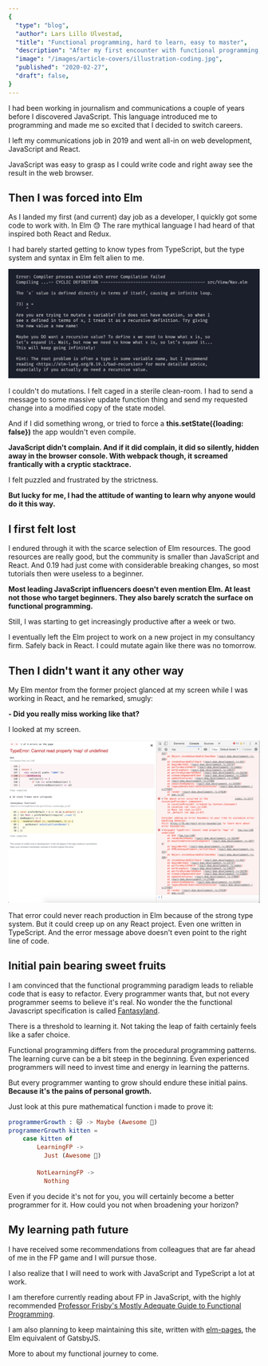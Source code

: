 ```yaml
---
{
  "type": "blog",
  "author": Lars Lillo Ulvestad,
  "title": "Functional programming, hard to learn, easy to master",
  "description": "After my first encounter with functional programming, I first felt lost. Then extremely empowered.",
  "image": "/images/article-covers/illustration-coding.jpg",
  "published": "2020-02-27",
  "draft": false,
}
---
```


I had been working in journalism and communications a couple of years before I discovered JavaScript. This language introduced me to programming and made me so excited that I decided to switch careers.

I left my communications job in 2019 and went all-in on web development, JavaScript and React.

JavaScript was easy to grasp as I could write code and right away see the result in the web browser.

## Then I was forced into Elm

As I landed my first (and current) day job as a developer, I quickly got some code to work with. In Elm 😓 The rare mythical language I had heard of that inspired both React and Redux.

I had barely started getting to know types from TypeScript, but the type system and syntax in Elm felt alien to me.

![Screenshot of friendly error message](/images/archive/elm-error-msg.png)

I couldn't do mutations. I felt caged in a sterile clean-room. I had to send a message to some massive update function thing and send my requested change into a modified copy of the state model.

And if I did something wrong, or tried to force a **this.setState({loading: false})** the app wouldn't even compile.

**JavaScript didn't complain. And if it did complain, it did so silently, hidden away in the browser console. With webpack though, it screamed frantically with a cryptic stacktrace.**

I felt puzzled and frustrated by the strictness.

**But lucky for me, I had the attitude of wanting to learn why anyone would do it this way.**

## I first felt lost

I endured through it with the scarce selection of Elm resources. The good resources are really good, but the community is smaller than JavaScript and React. And 0.19 had just come with considerable breaking changes, so most tutorials then were useless to a beginner.

**Most leading JavaScript influencers doesn't even mention Elm. At least not those who target beginners. They also barely scratch the surface on functional programming.**

Still, I was starting to get increasingly productive after a week or two.

I eventually left the Elm project to work on a new project in my consultancy firm. Safely back in React. I could mutate again like there was no tomorrow.

## Then I didn't want it any other way

My Elm mentor from the former project glanced at my screen while I was working in React, and he remarked, smugly:

**- Did you really miss working like that?**

I looked at my screen.

![Screenshot of unfriendly React message](/images/archive/react-runtime-error.png)

That error could never reach production in Elm because of the strong type system. But it could creep up on any React project. Even one written in TypeScript. And the error message above doesn't even point to the right line of code.

## Initial pain bearing sweet fruits

I am convinced that the functional programming paradigm leads to reliable code that is easy to refactor. Every programmer wants that, but not every programmer seems to believe it's real. No wonder the the functional Javascript specification is called [Fantasyland](https://github.com/fantasyland/fantasy-land).

There is a threshold to learning it. Not taking the leap of faith certainly feels like a safer choice.

Functional programming differs from the procedural programming patterns. The learning curve can be a bit steep in the beginning. Even experienced programmers will need to invest time and energy in learning the patterns.

But every programmer wanting to grow should endure these initial pains. **Because it's the pains of personal growth.**

Just look at this pure mathematical function i made to prove it:

```elm
programmerGrowth : 🐱 -> Maybe (Awesome 🦁)
programmerGrowth kitten =
    case kitten of
        LearningFP ->
          Just (Awesome 🦁)

        NotLearningFP ->
          Nothing
```

Even if you decide it's not for you, you will certainly become a better programmer for it. How could you not when broadening your horizon?

## My learning path future

I have received some recommendations from colleagues that are far ahead of me in the FP game and I will pursue those.

I also realize that I will need to work with JavaScript and TypeScript a lot at work.

I am therefore currently reading about FP in JavaScript, with the highly recommended [Professor Frisby's Mostly Adequate Guide to Functional Programming](https://mostly-adequate.gitbooks.io/mostly-adequate-guide/).

I am also planning to keep maintaining this site, written with [elm-pages](https://elm-pages.com), the Elm equivalent of GatsbyJS.

More to about my functional journey to come.
